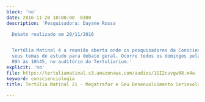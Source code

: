 ```yaml
---
block: 'no'
date: 2016-11-20 10:00:00 -0300
description: 'Pesquisadora: Dayane Rossa

  Debate realizado em 20/11/2016


  Tertúlia Matinal é a reunião aberta onde os pesquisadores da Conscienciologia apresentam
  seus temas de estudo para debate geral. Ocorre todos os domingos pela manhã, das
  09h às 10h45, no auditório do Tertuliarium.'
explicit: 'no'
file: https://tertuliamatinal.s3.amazonaws.com/audios/1GI2cuvgw08.m4a
keyword: conscienciologia
title: Tertúlia Matinal 21 - Megatrafor e Seu Desenvolvimento Seriexológico

---
```

